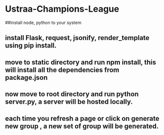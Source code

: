 # Ustraa-Champions-League

##install node, python to your system 
## install Flask, request, jsonify, render_template using pip install.
## move to static directory and run npm install, this will install all the dependencies from package.json
## now move to root directory and run python server.py, a server will be hosted locally.
## each time you refresh a page or click on generate new group , a new set of group will be generated.
